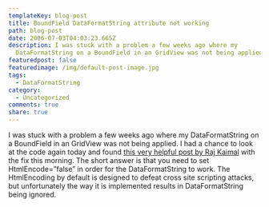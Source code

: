 ```yaml
---
templateKey: blog-post
title: BoundField DataFormatString attribute not working
path: blog-post
date: 2006-07-03T04:03:23.665Z
description: I was stuck with a problem a few weeks ago where my
  DataFormatString on a BoundField in an GridView was not being applied.
featuredpost: false
featuredimage: /img/default-post-image.jpg
tags:
  - DataFormatString
category:
  - Uncategorized
comments: true
share: true
---
```

<!--StartFragment-->

I was stuck with a problem a few weeks ago where my DataFormatString on a BoundField in an GridView was not being applied. I had a chance to look at the code again today and found [this very helpful post by Raj Kaimal](http://weblogs.asp.net/rajbk/archive/2005/10/31/429090.aspx) with the fix this morning. The short answer is that you need to set HtmlEncode=”false” in order for the DataFormatString to work. The HtmlEncoding by default is designed to defeat cross site scripting attacks, but unfortunately the way it is implemented results in DataFormatString being ignored.

<!--EndFragment-->